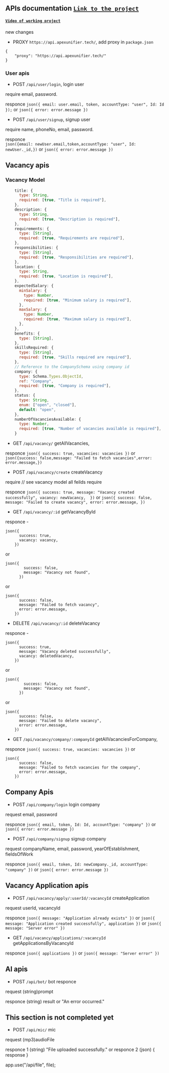 ## APIs documentation [`Link to the project`](https://github.com/Hemant-Stellar/AI-hiring/tree/master)
#### [`Video of working project`](https://youtu.be/6801h-VXT_I)
new changes
- PROXY `https://api.apexunifier.tech/`, add proxy in `package.json`
```
{
    "proxy": "https://api.apexunifier.tech/"
}
```
### User apis

- POST `/api/user/login`, login user

require email, password.

responce `json({ email: user.email, token, accountType: "user", Id: Id });` or `json({ error: error.message })`

- POST `/api/user/signup`, signup user

require name, phoneNo, email, password.

responce  
 `json({email: newUser.email,token,accountType: "user", Id: newUser._id,})`
or `json({ error: error.message })`

## Vacancy apis

### Vacancy Model

```js
    title: {
      type: String,
      required: [true, "Title is required"],
    },
    description: {
      type: String,
      required: [true, "Description is required"],
    },
    requirements: {
      type: [String],
      required: [true, "Requirements are required"],
    },
    responsibilities: {
      type: [String],
      required: [true, "Responsibilities are required"],
    },
    location: {
      type: String,
      required: [true, "Location is required"],
    },
    expectedSalary: {
      minSalary: {
        type: Number,
        required: [true, "Minimum salary is required"],
      },
      maxSalary: {
        type: Number,
        required: [true, "Maximum salary is required"],
      },
    },
    benefits: {
      type: [String],
    },
    skillsRequired: {
      type: [String],
      required: [true, "Skills required are required"],
    },
    // Reference to the CompanySchema using company id
    company: {
      type: Schema.Types.ObjectId,
      ref: "Company",
      required: [true, "Company is required"],
    },
    status: {
      type: String,
      enum: ["open", "closed"],
      default: "open",
    },
    numberOfVacanciesAvailable: {
      type: Number,
      required: [true, "Number of vacancies available is required"],
    }
```

- GET `/api/vacancy/` getAllVacancies,

responce `json({ success: true, vacancies: vacancies })` or `json({success: false,message: "Failed to fetch vacancies",error: error.message,})`

- POST `/api/vacancy/create` createVacancy

require // see vacancy model all feilds require

responce `json({
      success: true,
      message: "Vacancy created successfully",
      vacancy: newVacancy, 
    })`
or
`json({
      success: false,
      message: "Failed to create vacancy",
      error: error.message,
    })`

- GET `/api/vacancy/:id` getVacancyById

responce -

```
json({
      success: true,
      vacancy: vacancy,
    })
```

or

```
json({
        success: false,
        message: "Vacancy not found",
      })
```

or

```
json({
      success: false,
      message: "Failed to fetch vacancy",
      error: error.message,
    })
```

- DELETE `/api/vacancy/:id` deleteVacancy

responce -

```
json({
      success: true,
      message: "Vacancy deleted successfully",
      vacancy: deletedVacancy,
    })
```

or

```
json({
        success: false,
        message: "Vacancy not found",
      })
```

or

```
json({
      success: false,
      message: "Failed to delete vacancy",
      error: error.message,
    })
```

- GET `/api/vacancy/company/:companyId` getAllVacanciesForCompany,

responce
`json({ success: true, vacancies: vacancies })`
or

```
json({
      success: false,
      message: "Failed to fetch vacancies for the company",
      error: error.message,
    })
```

## Company Apis

- POST `/api/company/login` login company

request email, password

responce
`json({ email, token, Id: Id, accountType: "company" })`
or
`json({ error: error.message })`

- POST `/api/company/signup` signup company

request companyName, email, password, yearOfEstablishment, fieldsOfWork

responce
`json({ email, token, Id: newCompany._id, accountType: "company" })`
or
`json({ error: error.message })`

## Vacancy Application apis

- POST `/api/vacancy/apply/:userId/:vacancyId` createApplication

request userId, vacancyId

responce
`json({ message: "Application already exists" })`
or
`json({ message: "Application created successfully", application })`
or
`json({ message: "Server error" })`

- GET `/api/vacancy/applications/:vacancyId` getApplicationsByVacancyId

responce
`json({ applications })`
or
`json({ message: "Server error" })`

## AI apis

- POST `/api/bot/` bot responce

request (string)prompt

responce (string) result or "An error occurred."
## This section is not completed yet
- POST `/api/mic/` mic

request (mp3)audioFile

responce 1
(string) "File uploaded successfully."
or
responce 2
(json) { response }

app.use("/api/file", file);
